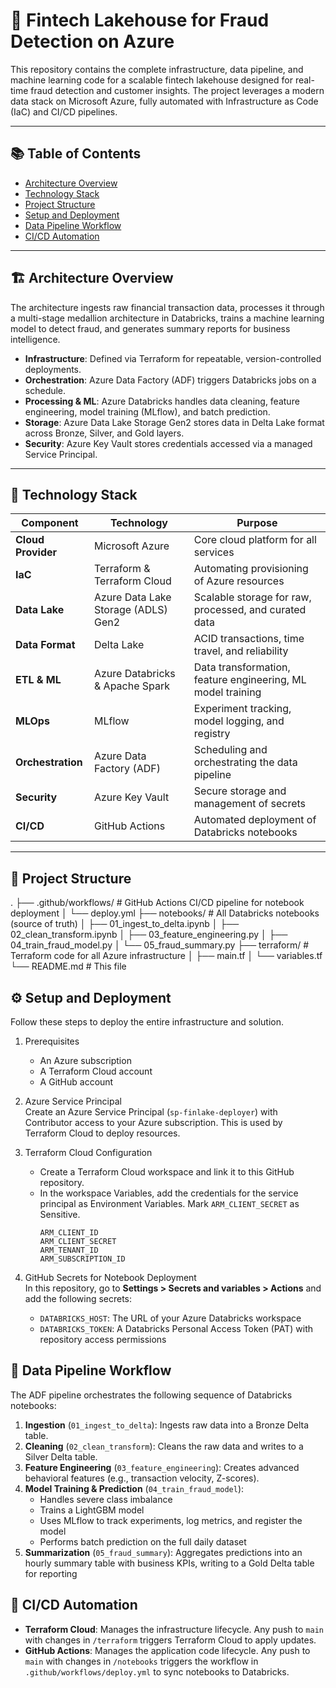 # 🚀 Fintech Lakehouse for Fraud Detection on Azure

This repository contains the complete infrastructure, data pipeline, and machine learning code for a scalable fintech lakehouse designed for real-time fraud detection and customer insights. The project leverages a modern data stack on Microsoft Azure, fully automated with Infrastructure as Code (IaC) and CI/CD pipelines.

---

## 📚 Table of Contents
- [Architecture Overview](#-architecture-overview)
- [Technology Stack](#-technology-stack)
- [Project Structure](#-project-structure)
- [Setup and Deployment](#-setup-and-deployment)
- [Data Pipeline Workflow](#-data-pipeline-workflow)
- [CI/CD Automation](#-cicd-automation)

---

## 🏗️ Architecture Overview
The architecture ingests raw financial transaction data, processes it through a multi-stage medallion architecture in Databricks, trains a machine learning model to detect fraud, and generates summary reports for business intelligence.

- **Infrastructure**: Defined via Terraform for repeatable, version-controlled deployments.  
- **Orchestration**: Azure Data Factory (ADF) triggers Databricks jobs on a schedule.  
- **Processing & ML**: Azure Databricks handles data cleaning, feature engineering, model training (MLflow), and batch prediction.  
- **Storage**: Azure Data Lake Storage Gen2 stores data in Delta Lake format across Bronze, Silver, and Gold layers.  
- **Security**: Azure Key Vault stores credentials accessed via a managed Service Principal.  

---

## 🧰 Technology Stack

| Component | Technology | Purpose |
| ---------- | ----------- | -------- |
| **Cloud Provider** | Microsoft Azure | Core cloud platform for all services |
| **IaC** | Terraform & Terraform Cloud | Automating provisioning of Azure resources |
| **Data Lake** | Azure Data Lake Storage (ADLS) Gen2 | Scalable storage for raw, processed, and curated data |
| **Data Format** | Delta Lake | ACID transactions, time travel, and reliability |
| **ETL & ML** | Azure Databricks & Apache Spark | Data transformation, feature engineering, ML model training |
| **MLOps** | MLflow | Experiment tracking, model logging, and registry |
| **Orchestration** | Azure Data Factory (ADF) | Scheduling and orchestrating the data pipeline |
| **Security** | Azure Key Vault | Secure storage and management of secrets |
| **CI/CD** | GitHub Actions | Automated deployment of Databricks notebooks |

---

## 📁 Project Structure

.
├── .github/workflows/ # GitHub Actions CI/CD pipeline for notebook deployment
│ └── deploy.yml
├── notebooks/ # All Databricks notebooks (source of truth)
│ ├── 01_ingest_to_delta.ipynb
│ ├── 02_clean_transform.ipynb
│ ├── 03_feature_engineering.py
│ ├── 04_train_fraud_model.py
│ └── 05_fraud_summary.py
├── terraform/ # Terraform code for all Azure infrastructure
│ ├── main.tf
│ └── variables.tf
└── README.md # This file


## ⚙️ Setup and Deployment
Follow these steps to deploy the entire infrastructure and solution.

1. Prerequisites  
   - An Azure subscription  
   - A Terraform Cloud account  
   - A GitHub account  

2. Azure Service Principal  
   Create an Azure Service Principal (`sp-finlake-deployer`) with Contributor access to your Azure subscription. This is used by Terraform Cloud to deploy resources.

3. Terraform Cloud Configuration  
   - Create a Terraform Cloud workspace and link it to this GitHub repository.  
   - In the workspace Variables, add the credentials for the service principal as Environment Variables. Mark `ARM_CLIENT_SECRET` as Sensitive.  
     ```
     ARM_CLIENT_ID  
     ARM_CLIENT_SECRET  
     ARM_TENANT_ID  
     ARM_SUBSCRIPTION_ID  
     ```

4. GitHub Secrets for Notebook Deployment  
   In this repository, go to **Settings > Secrets and variables > Actions** and add the following secrets:  
   - `DATABRICKS_HOST`: The URL of your Azure Databricks workspace  
   - `DATABRICKS_TOKEN`: A Databricks Personal Access Token (PAT) with repository access permissions  

## 🔄 Data Pipeline Workflow
The ADF pipeline orchestrates the following sequence of Databricks notebooks:

1. **Ingestion** (`01_ingest_to_delta`): Ingests raw data into a Bronze Delta table.  
2. **Cleaning** (`02_clean_transform`): Cleans the raw data and writes to a Silver Delta table.  
3. **Feature Engineering** (`03_feature_engineering`): Creates advanced behavioral features (e.g., transaction velocity, Z-scores).  
4. **Model Training & Prediction** (`04_train_fraud_model`):  
   - Handles severe class imbalance  
   - Trains a LightGBM model  
   - Uses MLflow to track experiments, log metrics, and register the model  
   - Performs batch prediction on the full daily dataset  
5. **Summarization** (`05_fraud_summary`): Aggregates predictions into an hourly summary table with business KPIs, writing to a Gold Delta table for reporting  

## 🔁 CI/CD Automation
- **Terraform Cloud**: Manages the infrastructure lifecycle. Any push to `main` with changes in `/terraform` triggers Terraform Cloud to apply updates.  
- **GitHub Actions**: Manages the application code lifecycle. Any push to `main` with changes in `/notebooks` triggers the workflow in `.github/workflows/deploy.yml` to sync notebooks to Databricks.  

